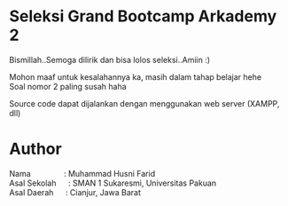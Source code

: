 # Seleksi Grand Bootcamp Arkademy 2
<p>Bismillah..Semoga dilirik dan bisa lolos seleksi..Amiin :)</p>
<p>Mohon maaf untuk kesalahannya ka, masih dalam tahap belajar hehe<br>
Soal nomor 2 paling susah haha </p>
<p>Source code dapat dijalankan dengan menggunakan web server (XAMPP, dll)</p>

# Author
Nama &emsp;&emsp;&emsp;&emsp;: Muhammad Husni Farid<br>
Asal Sekolah  &emsp;&nbsp;: SMAN 1 Sukaresmi, Universitas Pakuan<br>
Asal Daerah   &emsp;&nbsp;: Cianjur, Jawa Barat
